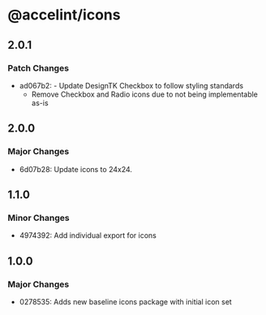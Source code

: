 # @accelint/icons

## 2.0.1

### Patch Changes

- ad067b2: - Update DesignTK Checkbox to follow styling standards
  - Remove Checkbox and Radio icons due to not being implementable as-is

## 2.0.0

### Major Changes

- 6d07b28: Update icons to 24x24.

## 1.1.0

### Minor Changes

- 4974392: Add individual export for icons

## 1.0.0

### Major Changes

- 0278535: Adds new baseline icons package with initial icon set

